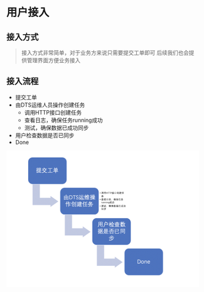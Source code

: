 # 用户接入

## 接入方式

> 接入方式非常简单，对于业务方来说只需要提交工单即可
后续我们也会提供管理界面方便业务接入

## 接入流程

- 提交工单
- 由DTS运维人员操作创建任务
    + 调用HTTP接口创建任务
    + 查看日志，确保任务running成功
    + 测试，确保数据已成功同步
- 用户检查数据是否已同步
- Done

![知音楼二维码](../images/user-access.png)
